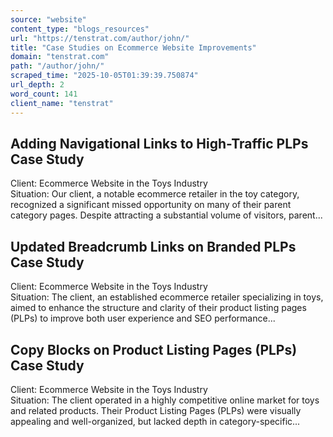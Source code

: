 ```yaml
---
source: "website"
content_type: "blogs_resources"
url: "https://tenstrat.com/author/john/"
title: "Case Studies on Ecommerce Website Improvements"
domain: "tenstrat.com"
path: "/author/john/"
scraped_time: "2025-10-05T01:39:39.750874"
url_depth: 2
word_count: 141
client_name: "tenstrat"
---
```


## Adding Navigational Links to High-Traffic PLPs Case Study

Client: Ecommerce Website in the Toys Industry  
Situation: Our client, a notable ecommerce retailer in the toy category, recognized a significant missed opportunity on many of their parent category pages. Despite attracting a substantial volume of visitors, parent...

## Updated Breadcrumb Links on Branded PLPs Case Study

Client: Ecommerce Website in the Toys Industry  
Situation: The client, an established ecommerce retailer specializing in toys, aimed to enhance the structure and clarity of their product listing pages (PLPs) to improve both user experience and SEO performance...

## Copy Blocks on Product Listing Pages (PLPs) Case Study

Client: Ecommerce Website in the Toys Industry  
Situation: The client operated in a highly competitive online market for toys and related products. Their Product Listing Pages (PLPs) were visually appealing and well-organized, but lacked depth in category-specific...